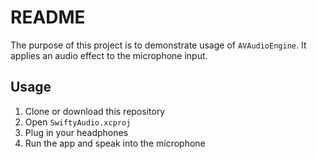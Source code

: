 # README

The purpose of this project is to demonstrate usage of `AVAudioEngine`. It applies an audio effect to the microphone input. 

## Usage

1. Clone or download this repository
1. Open `SwiftyAudio.xcproj`
1. Plug in your headphones
1. Run the app and speak into the microphone
